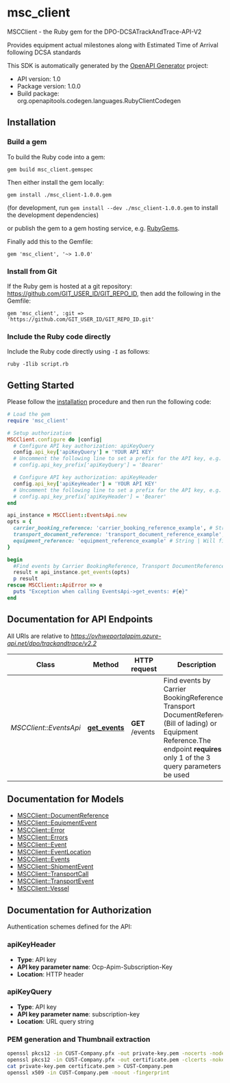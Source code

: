 # msc_client

MSCClient - the Ruby gem for the DPO-DCSATrackAndTrace-API-V2

Provides equipment actual milestones along with Estimated Time of Arrival following DCSA standards

This SDK is automatically generated by the [OpenAPI Generator](https://openapi-generator.tech) project:

- API version: 1.0
- Package version: 1.0.0
- Build package: org.openapitools.codegen.languages.RubyClientCodegen

## Installation

### Build a gem

To build the Ruby code into a gem:

```shell
gem build msc_client.gemspec
```

Then either install the gem locally:

```shell
gem install ./msc_client-1.0.0.gem
```

(for development, run `gem install --dev ./msc_client-1.0.0.gem` to install the development dependencies)

or publish the gem to a gem hosting service, e.g. [RubyGems](https://rubygems.org/).

Finally add this to the Gemfile:

    gem 'msc_client', '~> 1.0.0'

### Install from Git

If the Ruby gem is hosted at a git repository: https://github.com/GIT_USER_ID/GIT_REPO_ID, then add the following in the Gemfile:

    gem 'msc_client', :git => 'https://github.com/GIT_USER_ID/GIT_REPO_ID.git'

### Include the Ruby code directly

Include the Ruby code directly using `-I` as follows:

```shell
ruby -Ilib script.rb
```

## Getting Started

Please follow the [installation](#installation) procedure and then run the following code:

```ruby
# Load the gem
require 'msc_client'

# Setup authorization
MSCClient.configure do |config|
  # Configure API key authorization: apiKeyQuery
  config.api_key['apiKeyQuery'] = 'YOUR API KEY'
  # Uncomment the following line to set a prefix for the API key, e.g. 'Bearer' (defaults to nil)
  # config.api_key_prefix['apiKeyQuery'] = 'Bearer'

  # Configure API key authorization: apiKeyHeader
  config.api_key['apiKeyHeader'] = 'YOUR API KEY'
  # Uncomment the following line to set a prefix for the API key, e.g. 'Bearer' (defaults to nil)
  # config.api_key_prefix['apiKeyHeader'] = 'Bearer'
end

api_instance = MSCClient::EventsApi.new
opts = {
  carrier_booking_reference: 'carrier_booking_reference_example', # String | A set of unique characters provided by carrier to identify a booking.  Specifying this filter will only return events related to this particular carrierBookingReference
  transport_document_reference: 'transport_document_reference_example', # String | A unique number reference allocated by the shipping line to the transport document and   the main number used for the tracking of the status of the shipment.  Specifying this filter will only return events related to this particular transportDocumentReference
  equipment_reference: 'equipment_reference_example' # String | Will filter by the unique identifier for the equipment, which should follow the BIC ISO Container Identification Number where possible.  Specifying this filter will only return events related to this particular equipmentReference
}

begin
  #Find events by Carrier BookingReference, Transport DocumentReference (Bill of lading) or Equipment Reference.The endpoint **requires** only 1 of the 3 query parameters to be used
  result = api_instance.get_events(opts)
  p result
rescue MSCClient::ApiError => e
  puts "Exception when calling EventsApi->get_events: #{e}"
end

```

## Documentation for API Endpoints

All URIs are relative to *https://ovhweportalapim.azure-api.net/dpo/trackandtrace/v2.2*

Class | Method | HTTP request | Description
------------ | ------------- | ------------- | -------------
*MSCClient::EventsApi* | [**get_events**](docs/EventsApi.md#get_events) | **GET** /events | Find events by Carrier BookingReference, Transport DocumentReference (Bill of lading) or Equipment Reference.The endpoint **requires** only 1 of the 3 query parameters to be used


## Documentation for Models

 - [MSCClient::DocumentReference](docs/DocumentReference.md)
 - [MSCClient::EquipmentEvent](docs/EquipmentEvent.md)
 - [MSCClient::Error](docs/Error.md)
 - [MSCClient::Errors](docs/Errors.md)
 - [MSCClient::Event](docs/Event.md)
 - [MSCClient::EventLocation](docs/EventLocation.md)
 - [MSCClient::Events](docs/Events.md)
 - [MSCClient::ShipmentEvent](docs/ShipmentEvent.md)
 - [MSCClient::TransportCall](docs/TransportCall.md)
 - [MSCClient::TransportEvent](docs/TransportEvent.md)
 - [MSCClient::Vessel](docs/Vessel.md)


## Documentation for Authorization


Authentication schemes defined for the API:
### apiKeyHeader


- **Type**: API key
- **API key parameter name**: Ocp-Apim-Subscription-Key
- **Location**: HTTP header

### apiKeyQuery


- **Type**: API key
- **API key parameter name**: subscription-key
- **Location**: URL query string

### PEM generation and Thumbnail extraction

```bash
openssl pkcs12 -in CUST-Company.pfx -out private-key.pem -nocerts -nodes
openssl pkcs12 -in CUST-Company.pfx -out certificate.pem -clcerts -nokeys
cat private-key.pem certificate.pem > CUST-Company.pem
openssl x509 -in CUST-Company.pem -noout -fingerprint
```


